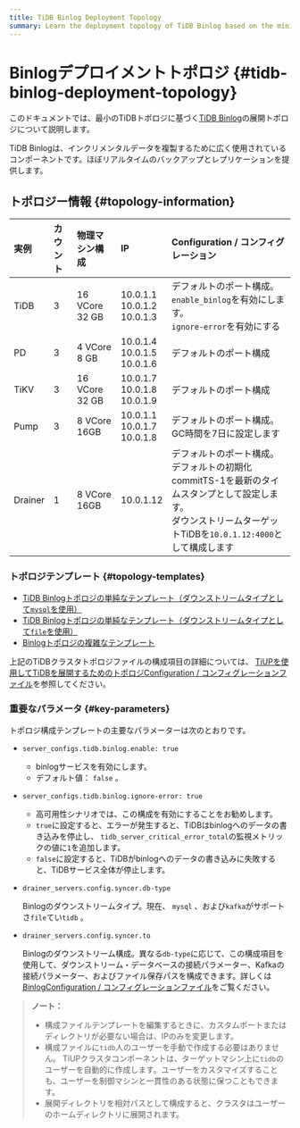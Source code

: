 ```yaml
---
title: TiDB Binlog Deployment Topology
summary: Learn the deployment topology of TiDB Binlog based on the minimal TiDB topology.
---
```


# Binlogデプロイメントトポロジ {#tidb-binlog-deployment-topology}

このドキュメントでは、最小のTiDBトポロジに基づく[TiDB Binlog](/tidb-binlog/tidb-binlog-overview.md)の展開トポロジについて説明します。

TiDB Binlogは、インクリメンタルデータを複製するために広く使用されているコンポーネントです。ほぼリアルタイムのバックアップとレプリケーションを提供します。

## トポロジー情報 {#topology-information}

| 実例      | カウント | 物理マシン構成        | IP                                   | Configuration / コンフィグレーション                                                                              |
| :------ | :--- | :------------- | :----------------------------------- | :------------------------------------------------------------------------------------------------------ |
| TiDB    | 3    | 16 VCore 32 GB | 10.0.1.1<br/> 10.0.1.2<br/> 10.0.1.3 | デフォルトのポート構成。<br/> `enable_binlog`を有効にします。<br/> `ignore-error`を有効にする                                     |
| PD      | 3    | 4 VCore 8 GB   | 10.0.1.4<br/> 10.0.1.5<br/> 10.0.1.6 | デフォルトのポート構成                                                                                             |
| TiKV    | 3    | 16 VCore 32 GB | 10.0.1.7<br/> 10.0.1.8<br/> 10.0.1.9 | デフォルトのポート構成                                                                                             |
| Pump    | 3    | 8 VCore 16GB   | 10.0.1.1<br/> 10.0.1.7<br/> 10.0.1.8 | デフォルトのポート構成。<br/> GC時間を7日に設定します                                                                         |
| Drainer | 1    | 8 VCore 16GB   | 10.0.1.12                            | デフォルトのポート構成。<br/>デフォルトの初期化commitTS-1を最新のタイムスタンプとして設定します。<br/>ダウンストリームターゲットTiDBを`10.0.1.12:4000`として構成します |

### トポロジテンプレート {#topology-templates}

-   [TiDB Binlogトポロジの単純なテンプレート（ダウンストリームタイプとして`mysql`を使用）](https://github.com/pingcap/docs/blob/master/config-templates/simple-tidb-binlog.yaml)
-   [TiDB Binlogトポロジの単純なテンプレート（ダウンストリームタイプとして`file`を使用）](https://github.com/pingcap/docs/blob/master/config-templates/simple-file-binlog.yaml)
-   [Binlogトポロジの複雑なテンプレート](https://github.com/pingcap/docs/blob/master/config-templates/complex-tidb-binlog.yaml)

上記のTiDBクラスタトポロジファイルの構成項目の詳細については、 [TiUPを使用してTiDBを展開するためのトポロジConfiguration / コンフィグレーションファイル](/tiup/tiup-cluster-topology-reference.md)を参照してください。

### 重要なパラメータ {#key-parameters}

トポロジ構成テンプレートの主要なパラメーターは次のとおりです。

-   `server_configs.tidb.binlog.enable: true`

    -   binlogサービスを有効にします。
    -   デフォルト値： `false` 。

-   `server_configs.tidb.binlog.ignore-error: true`

    -   高可用性シナリオでは、この構成を有効にすることをお勧めします。
    -   `true`に設定すると、エラーが発生すると、TiDBはbinlogへのデータの書き込みを停止し、 `tidb_server_critical_error_total`の監視メトリックの値に`1`を追加します。
    -   `false`に設定すると、TiDBがbinlogへのデータの書き込みに失敗すると、TiDBサービス全体が停止します。

-   `drainer_servers.config.syncer.db-type`

    Binlogのダウンストリームタイプ。現在、 `mysql` 、および`kafka`がサポートさ`file`てい`tidb` 。

-   `drainer_servers.config.syncer.to`

    Binlogのダウンストリーム構成。異なる`db-type`に応じて、この構成項目を使用して、ダウンストリーム・データベースの接続パラメーター、Kafkaの接続パラメーター、およびファイル保存パスを構成できます。詳しくは[BinlogConfiguration / コンフィグレーションファイル](/tidb-binlog/tidb-binlog-configuration-file.md#syncerto)をご覧ください。

> **ノート：**
>
> -   構成ファイルテンプレートを編集するときに、カスタムポートまたはディレクトリが必要ない場合は、IPのみを変更します。
> -   構成ファイルに`tidb`人のユーザーを手動で作成する必要はありません。 TiUPクラスタコンポーネントは、ターゲットマシン上に`tidb`のユーザーを自動的に作成します。ユーザーをカスタマイズすることも、ユーザーを制御マシンと一貫性のある状態に保つこともできます。
> -   展開ディレクトリを相対パスとして構成すると、クラスタはユーザーのホームディレクトリに展開されます。
